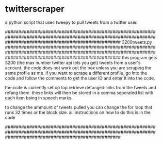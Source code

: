# twitterscraper
a python script that uses tweepy to pull tweets from a twitter user. 

###########################################################################################################################################################
3200tweets.py
###########################################################################################################################################################
this program gets 3200 (the max number twitter api lets you get) tweets from a user's account. the code does not work out the box unless you are scraping the same profile as me. 
if you want to scrape a different profile, go into the code and follow the comments to get the user ID and enter it into the code. 

the code is currently set up top retrieve defanged links from the tweets and refang them. these links will then be stored in a comma seperated list with
each item being in speech marks. 

to change the ammount of tweets pulled you can change the for loop that runs 32 times or the block size. all instructions on how to do this is in the code

###########################################################################################################################################################
